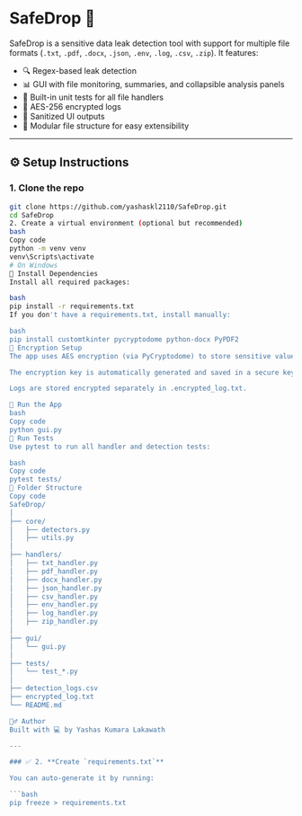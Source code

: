 # SafeDrop 🔐

SafeDrop is a sensitive data leak detection tool with support for multiple file formats (`.txt`, `.pdf`, `.docx`, `.json`, `.env`, `.log`, `.csv`, `.zip`). It features:

- 🔍 Regex-based leak detection
- 📊 GUI with file monitoring, summaries, and collapsible analysis panels
- 🧪 Built-in unit tests for all file handlers
- 🔐 AES-256 encrypted logs
- 🧼 Sanitized UI outputs
- 🧱 Modular file structure for easy extensibility

---

## ⚙️ Setup Instructions

### 1. Clone the repo

```bash
git clone https://github.com/yashaskl2110/SafeDrop.git
cd SafeDrop
2. Create a virtual environment (optional but recommended)
bash
Copy code
python -m venv venv
venv\Scripts\activate
# On Windows
🧩 Install Dependencies
Install all required packages:

bash
pip install -r requirements.txt
If you don't have a requirements.txt, install manually:

bash
pip install customtkinter pycryptodome python-docx PyPDF2
🔐 Encryption Setup
The app uses AES encryption (via PyCryptodome) to store sensitive values.

The encryption key is automatically generated and saved in a secure key file (key.key).

Logs are stored encrypted separately in .encrypted_log.txt.

🚀 Run the App
bash
Copy code
python gui.py
🧪 Run Tests
Use pytest to run all handler and detection tests:

bash
Copy code
pytest tests/
📁 Folder Structure
Copy code
SafeDrop/
│
├── core/
│   ├── detectors.py
│   ├── utils.py
│
├── handlers/
│   ├── txt_handler.py
│   ├── pdf_handler.py
│   ├── docx_handler.py
│   ├── json_handler.py
│   ├── csv_handler.py
│   ├── env_handler.py
│   ├── log_handler.py
│   ├── zip_handler.py
│
├── gui/
│   └── gui.py
│
├── tests/
│   └── test_*.py
│
├── detection_logs.csv
├── encrypted_log.txt
└── README.md

🙋‍♂️ Author
Built with 💻 by Yashas Kumara Lakawath

---

### ✅ 2. **Create `requirements.txt`**

You can auto-generate it by running:

```bash
pip freeze > requirements.txt
